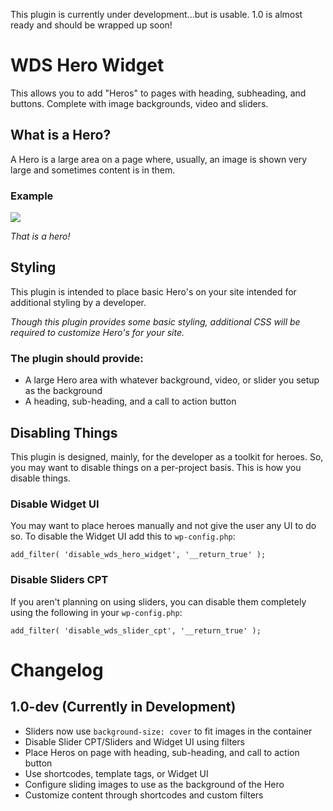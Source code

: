 
This plugin is currently under development...but is usable. 1.0 is almost ready
and should be wrapped up soon!

# WDS Hero Widget

This allows you to add "Heros" to pages with heading, subheading, and buttons.
Complete with image backgrounds, video and sliders.

## What is a Hero?

A Hero is a large area on a page where, usually, an image is shown very large
and sometimes content is in them.

### Example

![](https://cldup.com/U9FjyLmeic-2000x2000.png)

*That is a hero!*

## Styling

This plugin is intended to place basic Hero's on your site intended for
additional styling by a developer.

*Though this plugin provides some basic styling, additional CSS will be required
to customize Hero's for your site.*

### The plugin should provide:

- A large Hero area with whatever background, video, or slider you setup as the background
- A heading, sub-heading, and a call to action button

## Disabling Things

This plugin is designed, mainly, for the developer as a toolkit for heroes. So,
you may want to disable things on a per-project basis. This is how you disable
things.

### Disable Widget UI

You may want to place heroes manually and not give the user any
UI to do so. To disable the Widget UI add this to `wp-config.php`:

```
add_filter( 'disable_wds_hero_widget', '__return_true' );
```

### Disable Sliders CPT

If you aren't planning on using sliders, you can disable them completely using
the following in your `wp-config.php`:

```
add_filter( 'disable_wds_slider_cpt', '__return_true' );
```

# Changelog

## 1.0-dev (Currently in Development)

- Sliders now use `background-size: cover` to fit images in the container
- Disable Slider CPT/Sliders and Widget UI using filters
- Place Heros on page with heading, sub-heading, and call to action button
- Use shortcodes, template tags, or Widget UI
- Configure sliding images to use as the background of the Hero
- Customize content through shortcodes and custom filters
